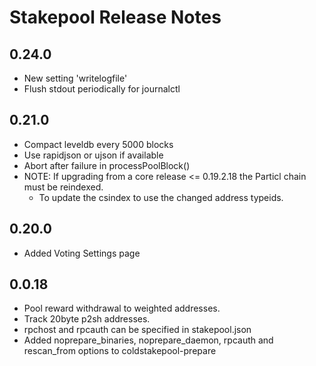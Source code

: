 # Stakepool Release Notes

## 0.24.0

- New setting 'writelogfile'
- Flush stdout periodically for journalctl


## 0.21.0

- Compact leveldb every 5000 blocks
- Use rapidjson or ujson if available
- Abort after failure in processPoolBlock()
- NOTE: If upgrading from a core release <= 0.19.2.18 the Particl chain must be reindexed.
  - To update the csindex to use the changed address typeids.


## 0.20.0

- Added Voting Settings page


## 0.0.18

- Pool reward withdrawal to weighted addresses.
- Track 20byte p2sh addresses.
- rpchost and rpcauth can be specified in stakepool.json
- Added noprepare_binaries, noprepare_daemon, rpcauth and rescan_from options to coldstakepool-prepare
